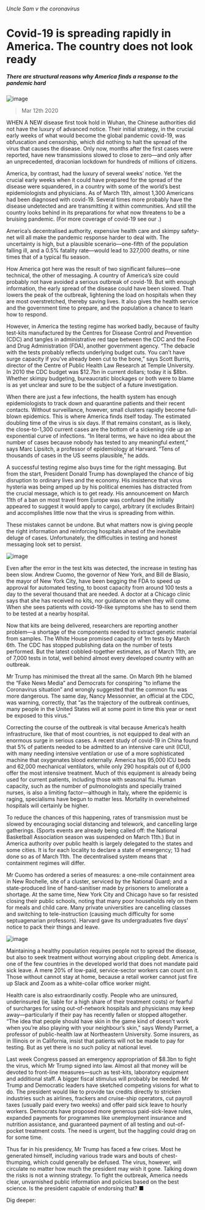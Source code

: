 ###### Uncle Sam v the coronavirus
# Covid-19 is spreading rapidly in America. The country does not look ready 
##### There are structural reasons why America finds a response to the pandemic hard 
![image](images/20200314_USP001_1.jpg) 
> Mar 12th 2020 
WHEN A NEW disease first took hold in Wuhan, the Chinese authorities did not have the luxury of advanced notice. Their initial strategy, in the crucial early weeks of what would become the global pandemic covid-19, was obfuscation and censorship, which did nothing to halt the spread of the virus that causes the disease. Only now, months after the first cases were reported, have new transmissions slowed to close to zero—and only after an unprecedented, draconian lockdown for hundreds of millions of citizens.
America, by contrast, had the luxury of several weeks’ notice. Yet the crucial early weeks when it could have prepared for the spread of the disease were squandered, in a country with some of the world’s best epidemiologists and physicians. As of March 11th, almost 1,300 Americans had been diagnosed with covid-19. Several times more probably have the disease undetected and are transmitting it within communities. And still the country looks behind in its preparations for what now threatens to be a bruising pandemic. (For more coverage of covid-19 see our .)

America’s decentralised authority, expensive health care and skimpy safety-net will all make the pandemic response harder to deal with. The uncertainty is high, but a plausible scenario—one-fifth of the population falling ill, and a 0.5% fatality rate—would lead to 327,000 deaths, or nine times that of a typical flu season.
How America got here was the result of two significant failures—one technical, the other of messaging. A country of America’s size could probably not have avoided a serious outbreak of covid-19. But with enough information, the early spread of the disease could have been slowed. That lowers the peak of the outbreak, lightening the load on hospitals when they are most overstretched, thereby saving lives. It also gives the health service and the government time to prepare, and the population a chance to learn how to respond.
However, in America the testing regime has worked badly, because of faulty test-kits manufactured by the Centres for Disease Control and Prevention (CDC) and tangles in administrative red tape between the CDC and the Food and Drug Administration (FDA), another government agency. “The debacle with the tests probably reflects underlying budget cuts. You can’t have surge capacity if you’ve already been cut to the bone,” says Scott Burris, director of the Centre of Public Health Law Research at Temple University. In 2010 the CDC budget was $12.7bn in current dollars; today it is $8bn. Whether skimpy budgeting, bureaucratic blockages or both were to blame is as yet unclear and sure to be the subject of a future investigation.
When there are just a few infections, the health system has enough epidemiologists to track down and quarantine patients and their recent contacts. Without surveillance, however, small clusters rapidly become full-blown epidemics. This is where America finds itself today. The estimated doubling time of the virus is six days. If that remains constant, as is likely, the close-to-1,300 current cases are the bottom of a sickening ride up an exponential curve of infections. “In literal terms, we have no idea about the number of cases because nobody has tested to any meaningful extent,” says Marc Lipsitch, a professor of epidemiology at Harvard. “Tens of thousands of cases in the US seems plausible,” he adds.
A successful testing regime also buys time for the right messaging. But from the start, President Donald Trump has downplayed the chance of big disruption to ordinary lives and the economy. His insistence that virus hysteria was being amped up by his political enemies has distracted from the crucial message, which is to get ready. His announcement on March 11th of a ban on most travel from Europe was confused (he initially appeared to suggest it would apply to cargo), arbitrary (it excludes Britain) and accomplishes little now that the virus is spreading from within.
These mistakes cannot be undone. But what matters now is giving people the right information and reinforcing hospitals ahead of the inevitable deluge of cases. Unfortunately, the difficulties in testing and honest messaging look set to persist.
![image](images/20200314_USC699_0.png) 

Even after the error in the test kits was detected, the increase in testing has been slow. Andrew Cuomo, the governor of New York, and Bill de Blasio, the mayor of New York City, have been begging the FDA to speed up approval for automated testing, to boost capacity from around 100 tests a day to the several thousand that are needed. A doctor at a Chicago clinic says that she has received no kits, nor guidance on when they will come. When she sees patients with covid-19-like symptoms she has to send them to be tested at a nearby hospital.
Now that kits are being delivered, researchers are reporting another problem—a shortage of the components needed to extract genetic material from samples. The White House promised capacity of 1m tests by March 6th. The CDC has stopped publishing data on the number of tests performed. But the latest cobbled-together estimates, as of March 11th, are of 7,000 tests in total, well behind almost every developed country with an outbreak.
Mr Trump has minimised the threat all the same. On March 9th he blamed the “Fake News Media” and Democrats for conspiring “to inflame the Coronavirus situation” and wrongly suggested that the common flu was more dangerous. The same day, Nancy Messonnier, an official at the CDC, was warning, correctly, that “as the trajectory of the outbreak continues, many people in the United States will at some point in time this year or next be exposed to this virus.”
Correcting the course of the outbreak is vital because America’s health infrastructure, like that of most countries, is not equipped to deal with an enormous surge in serious cases. A recent study of covid-19 in China found that 5% of patients needed to be admitted to an intensive care unit (ICU), with many needing intensive ventilation or use of a more sophisticated machine that oxygenates blood externally. America has 95,000 ICU beds and 62,000 mechanical ventilators, while only 290 hospitals out of 6,000 offer the most intensive treatment. Much of this equipment is already being used for current patients, including those with seasonal flu. Human capacity, such as the number of pulmonologists and specially trained nurses, is also a limiting factor—although in Italy, where the epidemic is raging, specialisms have begun to matter less. Mortality in overwhelmed hospitals will certainly be higher.
To reduce the chances of this happening, rates of transmission must be slowed by encouraging social distancing and telework, and cancelling large gatherings. (Sports events are already being called off: the National Basketball Association season was suspended on March 11th.) But in America authority over public health is largely delegated to the states and some cities. It is for each locality to declare a state of emergency; 13 had done so as of March 11th. The decentralised system means that containment regimes will differ.
Mr Cuomo has ordered a series of measures: a one-mile containment area in New Rochelle, site of a cluster, serviced by the National Guard; and a state-produced line of hand-sanitiser made by prisoners to ameliorate a shortage. At the same time, New York City and Chicago have so far resisted closing their public schools, noting that many poor households rely on them for meals and child care. Many private universities are cancelling classes and switching to tele-instruction (causing much difficulty for some septuagenarian professors). Harvard gave its undergraduates five days’ notice to pack their things and leave.
![image](images/20200314_USP006_1.jpg) 

Maintaining a healthy population requires people not to spread the disease, but also to seek treatment without worrying about crippling debt. America is one of the few countries in the developed world that does not mandate paid sick leave. A mere 20% of low-paid, service-sector workers can count on it. Those without cannot stay at home, because a retail worker cannot just fire up Slack and Zoom as a white-collar office worker might.
Health care is also extraordinarily costly. People who are uninsured, underinsured (ie, liable for a high share of their treatment costs) or fearful of surcharges for using out-of-network hospitals and physicians may keep away—particularly if their pay has recently fallen or stopped altogether. “The idea that people should have skin in the game kind of doesn’t work when you’re also playing with your neighbour’s skin,” says Wendy Parmet, a professor of public-health law at Northeastern University. Some insurers, as in Illinois or in California, insist that patients will not be made to pay for testing. But as yet there is no such policy at national level.
Last week Congress passed an emergency appropriation of $8.3bn to fight the virus, which Mr Trump signed into law. Almost all that money will be devoted to front-line measures—such as test-kits, laboratory equipment and additional staff. A bigger fiscal stimulus will probably be needed. Mr Trump and Democratic leaders have sketched competing visions for what to do. The president would like to provide tax credits directly to stricken industries such as airlines, frackers and cruise-ship operators, cut payroll taxes (usually paid every two weeks) and offer paid sick leave to hourly workers. Democrats have proposed more generous paid-sick-leave rules, expanded payments for programmes like unemployment insurance and nutrition assistance, and guaranteed payment of all testing and out-of-pocket treatment costs. The need is urgent, but the haggling could drag on for some time.
Thus far in his presidency, Mr Trump has faced a few crises. Most he generated himself, including various trade wars and bouts of chest-thumping, which could generally be defused. The virus, however, will circulate no matter how much the president may wish it gone. Talking down the risks is not a winning strategy. To fight the outbreak, America needs clear, unvarnished public information and policies based on the best science. Is the president capable of endorsing that? ■
Dig deeper:

